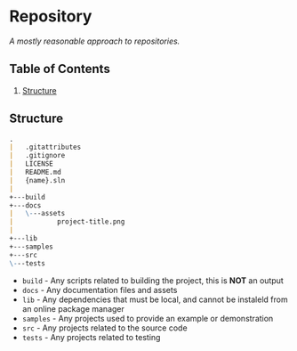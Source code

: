 # Repository

*A mostly reasonable approach to repositories.*

## Table of Contents

1. [Structure](#structure)

## Structure

```markdown
.
|   .gitattributes
|   .gitignore
|   LICENSE
|   README.md
|   {name}.sln
|
+---build
+---docs
|   \---assets
|           project-title.png
|
+---lib
+---samples
+---src
\---tests
```

- `build` - Any scripts related to building the project, this is **NOT** an output
- `docs` - Any documentation files and assets
- `lib` - Any dependencies that must be local, and cannot be instaleld from an online package manager
- `samples` - Any projects used to provide an example or demonstration
- `src` - Any projects related to the source code
- `tests` - Any projects related to testing
